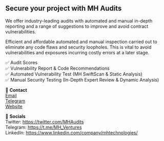 <h2>Secure your project with MH Audits</h2>

We offer industry-leading audits with automated and manual in-depth reporting and a range of suggestions to improve and avoid contract vulnerabilities.<br>

Efficient and affordable automated and manual inspection carried out to eliminate any code flaws and security loopholes. This is vital to avoid vulnerabilities and exposures incurring costly errors at a later stage.<br>

✅ Audit Scores<br>
✅ Vulnerability Report & Code Recommendations<br>
✅ Automated Vulnerability Test (MH SwiftScan & Static Analysis)<br>
✅ Manual Security Testing (In-Depth Expert Review & Dynamic Analysis)<br>

📱 <b>Contact</b><br>
<a href="mailto:nick@mhaudits.io">Email</a><br>
<a href="https://t.me/nj1616">Telegram</a><br>
<a href="https://www.mhaudits.io/">Website</a><br>

🔔 <b>Socials</b><br>
Twitter: https://twitter.com/MHAudits<br>
Telegram: https://t.me/MH_Ventures<br>
LinkedIn: https://www.linkedin.com/company/mhtechnologies/
